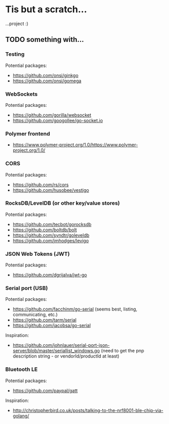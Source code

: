 # Tis but a scratch...

...project :)

## TODO something with...

### Testing
Potential packages:
- https://github.com/onsi/ginkgo
- https://github.com/onsi/gomega

### WebSockets
Potential packages:
- https://github.com/gorilla/websocket
- https://github.com/googollee/go-socket.io

### Polymer frontend
- https://www.polymer-project.org/1.0/https://www.polymer-project.org/1.0/

### CORS
Potential packages:
- https://github.com/rs/cors
- https://github.com/husobee/vestigo

### RocksDB/LevelDB (or other key/value stores)
Potential packages:
- https://github.com/tecbot/gorocksdb
- https://github.com/boltdb/bolt
- https://github.com/syndtr/goleveldb
- https://github.com/jmhodges/levigo

### JSON Web Tokens (JWT)
Potential packages:
- https://github.com/dgrijalva/jwt-go

### Serial port (USB)
Potential packages:
- https://github.com/facchinm/go-serial (seems best, listing, communicating, etc.)
- https://github.com/tarm/serial
- https://github.com/jacobsa/go-serial

Inspiration:
- https://github.com/johnlauer/serial-port-json-server/blob/master/seriallist_windows.go
(need to get the pnp description string - or vendorId/productId at least)

### Bluetooth LE
Potential packages:
- https://github.com/paypal/gatt

Inspiration:
- http://christopherbird.co.uk/posts/talking-to-the-nrf8001-ble-chip-via-golang/
